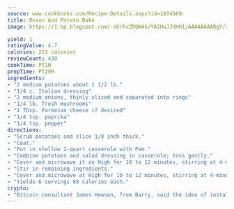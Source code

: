 ```yaml
---
source: www.cookbooks.com/Recipe-Details.aspx?id=1074569
title: Onion And Potato Bake
image: https://1.bp.blogspot.com/-aUrhxZRQW4k/YA2HwJJdHHI/AAAAAAAABgY/z2R8OXCxqDoBQtRn-q-fHG8g9_G4G1HBwCLcBGAsYHQ/s320/13.png

yield: 1
ratingValue: 4.7
calories: 223 calories
reviewCount: 430
cookTime: PT1H
prepTime: PT29M
ingredients:
- "2 medium potatoes about 1 1/2 lb."
- "1/4 c. Italian dressing"
- "2 medium onions, thinly sliced and separated into rings"
- "1/4 lb. fresh mushrooms"
- "1 Tbsp. Parmesan cheese if desired"
- "1/4 tsp. paprika"
- "1/4 tsp. pepper"
directions:
- "Scrub potatoes and slice 1/8 inch thick."
- "Coat."
- "Put in shallow 2-quart casserole with Pam."
- "Combine potatoes and salad dressing in casserole; toss gently."
- "Cover and microwave it on High for 10 to 12 minutes, stirring at 4-minute intervals."
- "Stir in remaining ingredients."
- "Cover and microwave at High for 10 to 12 minutes, stirring at 4-minutes intervals."
- "Yields 6 servings 88 calories each."
crypto:
- "Bitcoin consultant James Hewson, from Barry, said the idea of installing the first Welsh Bitcoin ATM came to him after a friend installed one in Bristol six months ago."
---
```

